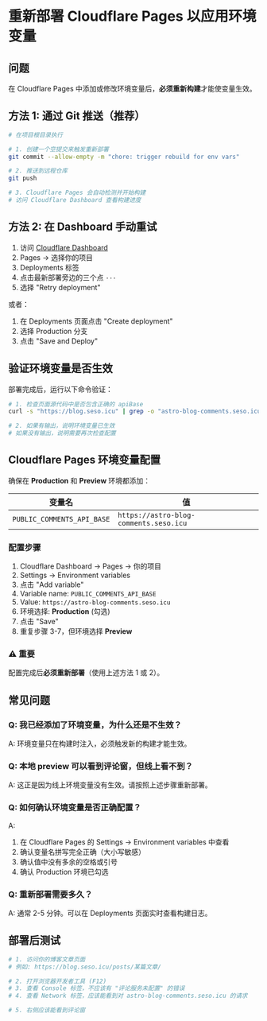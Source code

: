 # 重新部署 Cloudflare Pages 以应用环境变量

## 问题
在 Cloudflare Pages 中添加或修改环境变量后，**必须重新构建**才能使变量生效。

## 方法 1: 通过 Git 推送（推荐）

```bash
# 在项目根目录执行

# 1. 创建一个空提交来触发重新部署
git commit --allow-empty -m "chore: trigger rebuild for env vars"

# 2. 推送到远程仓库
git push

# 3. Cloudflare Pages 会自动检测并开始构建
# 访问 Cloudflare Dashboard 查看构建进度
```

## 方法 2: 在 Dashboard 手动重试

1. 访问 [Cloudflare Dashboard](https://dash.cloudflare.com)
2. Pages → 选择你的项目
3. Deployments 标签
4. 点击最新部署旁边的三个点 `···`
5. 选择 "Retry deployment"

或者：
1. 在 Deployments 页面点击 "Create deployment"
2. 选择 Production 分支
3. 点击 "Save and Deploy"

## 验证环境变量是否生效

部署完成后，运行以下命令验证：

```bash
# 1. 检查页面源代码中是否包含正确的 apiBase
curl -s "https://blog.seso.icu" | grep -o "astro-blog-comments.seso.icu"

# 2. 如果有输出，说明环境变量已生效
# 如果没有输出，说明需要再次检查配置
```

## Cloudflare Pages 环境变量配置

确保在 **Production** 和 **Preview** 环境都添加：

| 变量名 | 值 |
|--------|-----|
| `PUBLIC_COMMENTS_API_BASE` | `https://astro-blog-comments.seso.icu` |

### 配置步骤
1. Cloudflare Dashboard → Pages → 你的项目
2. Settings → Environment variables
3. 点击 "Add variable"
4. Variable name: `PUBLIC_COMMENTS_API_BASE`
5. Value: `https://astro-blog-comments.seso.icu`
6. 环境选择: **Production** (勾选)
7. 点击 "Save"
8. 重复步骤 3-7，但环境选择 **Preview**

### ⚠️ 重要
配置完成后**必须重新部署**（使用上述方法 1 或 2）。

## 常见问题

### Q: 我已经添加了环境变量，为什么还是不生效？
A: 环境变量只在构建时注入，必须触发新的构建才能生效。

### Q: 本地 preview 可以看到评论窗，但线上看不到？
A: 这正是因为线上环境变量没有生效。请按照上述步骤重新部署。

### Q: 如何确认环境变量是否正确配置？
A: 
1. 在 Cloudflare Pages 的 Settings → Environment variables 中查看
2. 确认变量名拼写完全正确（大小写敏感）
3. 确认值中没有多余的空格或引号
4. 确认 Production 环境已勾选

### Q: 重新部署需要多久？
A: 通常 2-5 分钟。可以在 Deployments 页面实时查看构建日志。

## 部署后测试

```bash
# 1. 访问你的博客文章页面
# 例如: https://blog.seso.icu/posts/某篇文章/

# 2. 打开浏览器开发者工具 (F12)
# 3. 查看 Console 标签，不应该有 "评论服务未配置" 的错误
# 4. 查看 Network 标签，应该能看到对 astro-blog-comments.seso.icu 的请求

# 5. 右侧应该能看到评论窗
```
